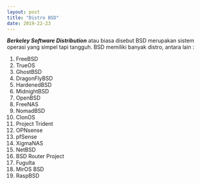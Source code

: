 ```yaml
---
layout: post
title: "Distro BSD"
date: 2019-22-23
---
```

**_Berkeley Software Distribution_** atau biasa disebut BSD merupakan sistem operasi yang simpel tapi tangguh. BSD memiliki banyak distro, antara lain :

1. FreeBSD 
2. TrueOS
3. GhostBSD
4. DragonFlyBSD
5. HardenedBSD
6. MidnightBSD
7. OpenBSD
8. FreeNAS
9. NomadBSD
10. ClonOS
11. Project Trident
12. OPNsense
13. pfSense
14. XigmaNAS
15. NetBSD
16. BSD Router Project
17. FuguIta
18. MirOS BSD
19. RaspBSD
